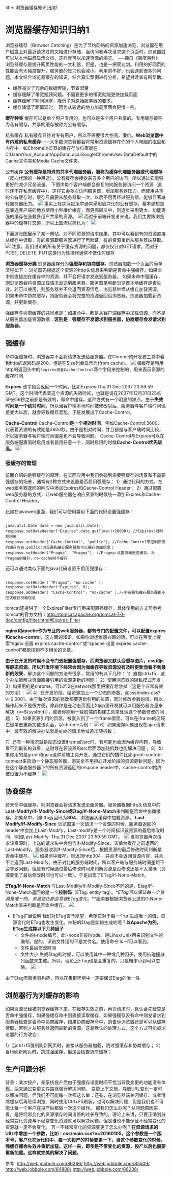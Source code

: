 title: 浏览器缓存知识归纳1 

#  浏览器缓存知识归纳1 
浏览器缓存（Browser Catching）是为了节约网络的资源加速浏览，浏览器在用户磁盘上对最近请求过的文档进行存储，当访问者再次请求这个页面时，浏览器就可以从本地磁盘显示文档，这样就可以加速页面的阅览。 —-摘自《百度百科》
浏览器缓存是提升网页性能的一大利器，但是，也是一把双刃剑。利用的好网页的性能会有大幅度提升，服务器的压力也会减小。利用的不好，也会遇到很多的问题。本文结合浏览器缓存的知识，结合真实案例进行分析，希望对读者有所帮助。
  * 缓存减少了冗余的数据传输，节省流量
  * 缓存缓解了带宽瓶颈问题。不需要更多的带宽就能更快加载页面
  * 缓存缓解了瞬间拥塞，降低了对原始服务器的要求。
  * 缓存降低了距离延时， 因为从较远的地方加载页面会更慢一些。


**缓存种类**
缓存可以是单个用户专用的，也可以是多个用户共享的。专用缓存被称为私有缓存，共享的缓存被称为公有缓存。

私有缓存
私有缓存只针对专有用户，所以不需要很大空间，廉价。**Web浏览器中有内建的私有缓存**——大多数浏览器都会将常用资源缓存在你的个人电脑的磁盘和内存中。如Chrome浏览器的缓存存放位置就在：C:UsersYour_AccountAppDataLocalGoogleChromeUser DataDefault中的Cache文件夹和Media Cache文件夹。

公有缓存
**公有缓存是特殊的共享代理服务器，被称为缓存代理服务器或代理缓存**（反向代理的一种用途）。公有缓存会接受来自多个用户的访问，所以通过它能够更好的减少冗余流量。
下图中每个客户端都会重复的向服务器访问一个资源（此时还不在私有缓存中），这样它会多次访问服务器，增加服务器压力。而使用共享的公有缓存时，缓存只需要从服务器取一次，以后不用再经过服务器，能够显著减轻服务器压力。
![](/data/dokuwiki/web/pasted/20160607-100527.png)
事实上在实际应用中通常采用层次化的公有缓存，基本思想是在靠近客户端的地方使用小型廉价缓存，而更高层次中，则逐步采用更大、功能更强的缓存在装载多用户共享的资源。
![](/data/dokuwiki/web/pasted/20160607-100551.png)
而对于前端开发者来说，我们主要跟浏览器中的缓存打交道，所以上图流程简化为：
![](/data/dokuwiki/web/pasted/20160607-100623.png)

下面这张图展示了某一网站，对不同资源的请求结果，其中可以看到有的资源直接从缓存中读取，有的资源跟服务器进行了再验证，有的资源重新从服务器端获取。
![](/data/dokuwiki/web/pasted/20160607-100659.png)
注意，我们讨论的所有关于缓存资源的问题，都仅仅针对GET请求。而对于POST, DELETE, PUT这类行为性操作通常不做任何缓存


**浏览器缓存分类**
浏览器缓存分为**强缓存和协商缓存**，浏览器加载一个页面的简单流程如下：
浏览器先根据这个资源的http头信息来判断是否命中强缓存。如果命中则直接加在缓存中的资源，并不会将请求发送到服务器。
如果未命中强缓存，则浏览器会将资源加载请求发送到服务器。服务器来判断浏览器本地缓存是否失效。若可以使用，则服务器并不会返回资源信息，浏览器继续从缓存加载资源。
如果未命中协商缓存，则服务器会将完整的资源返回给浏览器，浏览器加载新资源，并更新缓存。

强缓存与协商缓存的共同点是：如果命中，都是从客户端缓存中加载资源，而不是从服务器加载资源数据；**区别是：强缓存不发请求到服务器，协商缓存会发请求到服务器。**


##  强缓存 
命中强缓存时，浏览器并不会将请求发送给服务器。在Chrome的开发者工具中看到http的返回码是200，但是在Size列会显示为(from cache)。
![](/data/dokuwiki/web/pasted/20160607-093801.png)
强缓存是利用http的返回头中的` Expires或者Cache-Control `两个字段来控制的，用来表示资源的缓存时间.

**Expires**
该字段会返回一个时间，比如Expires:Thu,31 Dec 2037 23:59:59 GMT。这个时间代表着这个资源的失效时间，也就是说在2037年12月31日23点59分59秒之前都是有效的，即命中缓存。这种方式有一个明显的缺点，由于**失效时间是一个绝对时间**，所以当客户端本地时间被修改以后，服务器与客户端时间偏差变大以后，就会导致缓存混乱。于是发展出了Cache-Control。

**Cache-Control**
Cache-Control**是一个相对时间**，例如Cache-Control:3600，代表着资源的有效期是3600秒。由于是相对时间，并且都是与客户端时间比较，所以服务器与客户端时间偏差也不会导致问题。
Cache-Control与Expires可以在服务端配置同时启用或者启用任意一个，同时启用的时候**Cache-Control优先级高。**
![](/data/dokuwiki/web/pasted/20160607-100930.png)

###  强缓存的管理 
前面介绍的是强缓存的原理，在实际应用中我们会碰到需要强缓存的场景和不需要强缓存的场景，通常有2种方式来设置是否启用强缓存：
1）通过代码的方式，在web服务器返回的响应中添加Expires和Cache-Control Header；
2）通过配置web服务器的方式，让web服务器在响应资源的时候统一添加Expires和Cache-Control Header。

比如在javaweb里面，我们可以使用类似下面的代码设置强缓存：
```

java.util.Date date = new java.util.Date();    
response.setDateHeader("Expires",date.getTime()+20000); //Expires:过时期限值 
response.setHeader("Cache-Control", "public"); //Cache-Control来控制页面的缓存与否,public:浏览器和缓存服务器都可以缓存页面信息；
response.setHeader("Pragma", "Pragma"); //Pragma:设置页面是否缓存，为Pragma则缓存，no-cache则不缓存

```
还可以通过类似下面的java代码设置不启用强缓存：
```

response.setHeader( "Pragma", "no-cache" );   
response.setDateHeader("Expires", 0);   
response.addHeader( "Cache-Control", "no-cache" );//浏览器和缓存服务器都不应该缓存页面信息

```
tomcat还提供了一个ExpiresFilter专门用来配置强缓存，具体使用的方式可参考tomcat的官方文档：http://tomcat.apache.org/tomcat-7.0-doc/config/filter.html#Expires_Filter

**nginx和apache作为专业的web服务器，都有专门的配置文件，可以配置expires和cache-control**，这方面的知识，如果你对运维感兴趣的话，可以在百度上搜索“nginx 设置 expires cache-control”或“apache 设置 expires cache-control”都能找到不少相关的文章。

**由于在开发的时候不会专门去配置强缓存，而浏览器又默认会缓存图片，css和js等静态资源，所以开发环境下经常会因为强缓存导致资源没有及时更新而看不到最新的效果**，解决这个问题的方法有很多，常用的有以下几种：
1）直接ctrl+f5，这个办法能解决页面直接引用的资源更新的问题；
2）使用浏览器的隐私模式开发；
3）如果用的是chrome，可以f12在network那里把缓存给禁掉（这是个非常有效的方法）：
![](/data/dokuwiki/web/pasted/20160607-095111.png)
4）在开发阶段，给资源加上一个动态的参数，如css/index.css?v=0.0001，由于每次资源的修改都要更新引用的位置，同时修改参数的值，所以操作起来不是很方便，除非你是在动态页面比如jsp里开发就可以用服务器变量来解决（v=${sysRnd}），或者你能用一些前端的构建工具来处理这个参数修改的问题；
5）如果资源引用的页面，被嵌入到了一个iframe里面，可以在iframe的区域右键单击重新加载该页面，以chrome为例：
![](/data/dokuwiki/web/pasted/20160607-095202.png)
6）如果缓存问题出现在ajax请求中，最有效的解决办法就是ajax的请求地址追加随机数；

7）还有一种情况就是动态设置iframe的src时，有可能也会因为缓存问题，导致看不到最新的效果，这时候在要设置的src后面添加随机数也能解决问题；
8）如果你用的是grunt和gulp这种前端工具开发，通过它们的插件比如grunt-contrib-connect来启动一个静态服务器，则完全不用担心开发阶段的资源更新问题，因为在这个静态服务器下的所有资源返回的respone header中，cache-control始终被设置为不缓存：
![](/data/dokuwiki/web/pasted/20160607-095312.png)
##  协商缓存 
若未命中强缓存，则浏览器会将请求发送至服务器。服务器根据http头信息中的**Last-Modify/If-Modify-Since或Etag/If-None-Match**来判断是否命中协商缓存。如果命中，则http返回码为**304**，浏览器从缓存中加载资源。
**Last-Modify/If-Modify-Since**
浏览器第一次请求一个资源的时候，服务器返回的header中会加上Last-Modify，Last-modify是一个时间标识该资源的最后修改时间，例如Last-Modify: Thu,31 Dec 2037 23:59:59 GMT。
![](/data/dokuwiki/web/pasted/20160607-093958.png)
当浏览器再次请求该资源时，上送的请求头中会包含If-Modify-Since，该值为缓存之前返回的Last-Modify。服务器收到If-Modify-Since后，根据资源的最后修改时间判断是否命中缓存。
![](/data/dokuwiki/web/pasted/20160607-094010.png)
如果命中缓存，则返回http304，并且不会返回资源内容，并且不会返回Last-Modify。由于对比的服务端时间，所以客户端与服务端时间差距不会导致问题。但是有时候通过最后修改时间来判断资源是否修改还是不太准确（资源变化了最后修改时间也可以一致）。于是出现了ETag/If-None-Match。

**ETag/If-None-Match**
与Last-Modify/If-Modify-Since不同的是，Etag/If-None-Match返回的是一个**校验码**（ETag: entity tag）。**ETag可以保证每一个资源是唯一的，资源变化都会导致ETag变化*。**服务器根据浏览器上送的If-None-Match值来判断是否命中缓存。
![](/data/dokuwiki/web/pasted/20160607-094056.png)
* ETag扩展说明
我们对ETag寄予厚望，希望它对于每一个url生成唯一的值，资源变化时ETag也发生变化。神秘的Etag是如何生成的呢？**以Apache为例，ETag生成靠以下几种因子**
  * 文件的i-node编号，此i-node非彼iNode。是Linux/Unix用来识别文件的编号。是的，识别文件用的不是文件名。使用命令’ls –I’可以看到。
  * 文件最后修改时间
  * 文件大小
生成Etag的时候，可以使用其中一种或几种因子，使用抗碰撞散列函数来生成。所以，理论上ETag也是会重复的，只是概率小到可以忽略。
![](/data/dokuwiki/web/pasted/20160607-100837.png)

由于Etag有服务器构造，所以在集群环境中一定要保证Etag的唯一性
##  浏览器行为对缓存的影响 
如果资源已经被浏览器缓存下来，在缓存失效之前，再次请求时，默认会先检查是否命中强缓存，如果强缓存命中则直接读取缓存，如果强缓存没有命中则发请求到服务器检查是否命中协商缓存，如果协商缓存命中，则告诉浏览器还是可以从缓存读取，否则才从服务器返回最新的资源。这是默认的处理方式，这个方式可能被浏览器的行为改变：

1）当ctrl+f5强制刷新网页时，直接从服务器加载，跳过强缓存和协商缓存；
2）当f5刷新网页时，跳过强缓存，但是会检查协商缓存；

##  生产问题分析 
背景：某次投产，某系统投产后由于强缓存设置时间不恰当导致变更的功能没有体现。后来通过变更文件路径强行解决问题。
变更上下文根，导致URL变化一定可以解决问题。但我们不可能每一次都这么做；还有，在浏览器端关闭缓存、或者清除缓存后再继续浏览、同时使用Ctrl+F5刷新，也可以解决问题，但是我们也不可能让每一个客户在投产后都做一次这个操作。
那我们怎么办呢？从问题原因来看，是将经常变化的资源缓存时间设置的过长导致的。理论上来讲，只要正确划分经常变化资源与不经常变化资源就可以解决问题。但是谁也不能保证不经常变化的资源就一定不会变化。
万一不经常变化的资源变更了怎么办呢？**在资源请求的URL中增加一个参数，比如：css/main.css?v=20160105。这个参数是一个版本号，客户化在js代码中，每一次投产的时候变更一下，当这个参数变化的时候，强缓存都会失效并重新加载。这样一来，即使是不常变化的资源，投产以后也需要重新加载。这样就完美的解决了问题。**

参考:
http://web.jobbole.com/86366/
http://web.jobbole.com/85509/
http://web.jobbole.com/84888/
http://web.jobbole.com/86236/
